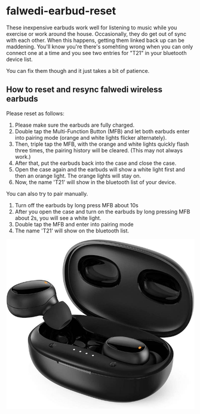 # falwedi-earbud-reset

These inexpensive earbuds work well for listening to music while you exercise or work around the house. Occasionally, they do get out of sync with each other. When this happens, getting them linked back up can be maddening. You'll know you're there's somehting wrong when you can only connect one at a time and you see two entries for "T21" in your bluetooth device list.

You can fix them though and it just takes a bit of patience.

## How to reset and resync falwedi wireless earbuds
Please reset as follows:
1. Please make sure the earbuds are fully charged. 
2. Double tap the Multi-Function Button (MFB) and let both earbuds enter into pairing mode (orange and white lights flicker alternately).
3. Then, triple tap the MFB, with the orange and white lights quickly flash three times, the pairing history will be cleared. (This may not always work.)
4. After that, put the earbuds back into the case and close the case.
5. Open the case again and the earbuds will show a white light first and then an orange light. The orange lights will stay on.
6. Now, the name 'T21' will show in the bluetooth list of your device.

You can also try to pair manually. 
  1. Turn off the earbuds by long press MFB about 10s 
  2. After you open the case and turn on the earbuds by long pressing MFB about 2s, you will see a white light. 
  3. Double tap the MFB and enter into pairing mode
  4. The name 'T21' will show on the bluetooth list.

![Falwedi Earbuds](falwedi.jpg)
